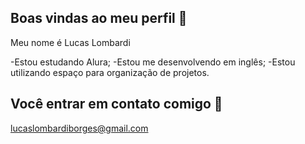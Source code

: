 ## Boas vindas ao meu perfil 💙

Meu nome é Lucas Lombardi

 -Estou estudando Alura;
 -Estou me desenvolvendo em inglês;
 -Estou utilizando espaço para organização de projetos.

## Você entrar em contato comigo 💙

lucaslombardiborges@gmail.com
